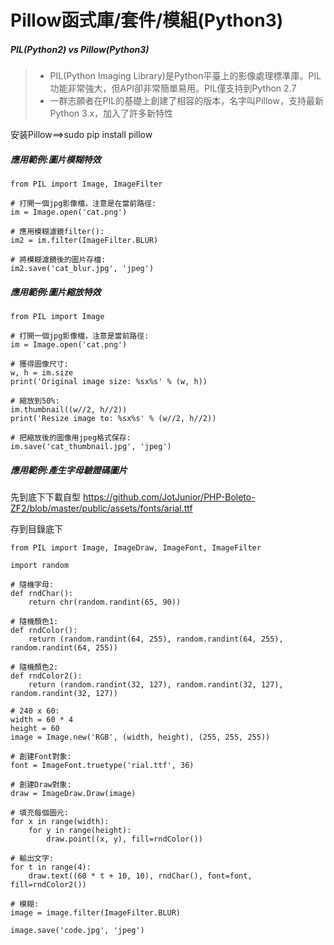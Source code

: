 # Pillow函式庫/套件/模組(Python3)

##### PIL(Python2) vs  Pillow(Python3)

>* PIL(Python Imaging Library)是Python平臺上的影像處理標準庫。PIL功能非常強大，但API卻非常簡單易用。PIL僅支持到Python 2.7
>* 一群志願者在PIL的基礎上創建了相容的版本，名字叫Pillow，支持最新Python 3.x，加入了許多新特性

安装Pillow==>sudo pip install pillow

##### 應用範例:圖片模糊特效
```
from PIL import Image, ImageFilter

# 打開一個jpg影像檔，注意是在當前路徑:
im = Image.open('cat.png')

# 應用模糊濾鏡filter():
im2 = im.filter(ImageFilter.BLUR)

# 將模糊濾鏡後的圖片存檔:
im2.save('cat_blur.jpg', 'jpeg')
```

##### 應用範例:圖片縮放特效
```
from PIL import Image

# 打開一個jpg影像檔，注意是當前路徑:
im = Image.open('cat.png')

# 獲得圖像尺寸:
w, h = im.size
print('Original image size: %sx%s' % (w, h))

# 縮放到50%:
im.thumbnail((w//2, h//2))
print('Resize image to: %sx%s' % (w//2, h//2))

# 把縮放後的圖像用jpeg格式保存:
im.save('cat_thumbnail.jpg', 'jpeg')
```

##### 應用範例:產生字母驗證碼圖片

先到底下下載自型 https://github.com/JotJunior/PHP-Boleto-ZF2/blob/master/public/assets/fonts/arial.ttf

存到目錄底下

```
from PIL import Image, ImageDraw, ImageFont, ImageFilter

import random

# 隨機字母:
def rndChar():
    return chr(random.randint(65, 90))

# 隨機顏色1:
def rndColor():
    return (random.randint(64, 255), random.randint(64, 255), random.randint(64, 255))

# 隨機顏色2:
def rndColor2():
    return (random.randint(32, 127), random.randint(32, 127), random.randint(32, 127))

# 240 x 60:
width = 60 * 4
height = 60
image = Image.new('RGB', (width, height), (255, 255, 255))

# 創建Font對象:
font = ImageFont.truetype('rial.ttf', 36)

# 創建Draw對象:
draw = ImageDraw.Draw(image)

# 填充每個圖元:
for x in range(width):
    for y in range(height):
        draw.point((x, y), fill=rndColor())

# 輸出文字:
for t in range(4):
    draw.text((60 * t + 10, 10), rndChar(), font=font, fill=rndColor2())

# 模糊:
image = image.filter(ImageFilter.BLUR)

image.save('code.jpg', 'jpeg')

```
